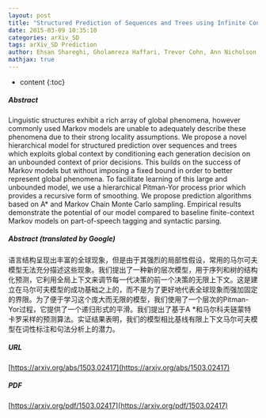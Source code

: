 ```yaml
---
layout: post
title: "Structured Prediction of Sequences and Trees using Infinite Contexts"
date: 2015-03-09 10:35:10
categories: arXiv_SD
tags: arXiv_SD Prediction
author: Ehsan Shareghi, Gholamreza Haffari, Trevor Cohn, Ann Nicholson
mathjax: true
---
```


* content
{:toc}

##### Abstract
Linguistic structures exhibit a rich array of global phenomena, however commonly used Markov models are unable to adequately describe these phenomena due to their strong locality assumptions. We propose a novel hierarchical model for structured prediction over sequences and trees which exploits global context by conditioning each generation decision on an unbounded context of prior decisions. This builds on the success of Markov models but without imposing a fixed bound in order to better represent global phenomena. To facilitate learning of this large and unbounded model, we use a hierarchical Pitman-Yor process prior which provides a recursive form of smoothing. We propose prediction algorithms based on A* and Markov Chain Monte Carlo sampling. Empirical results demonstrate the potential of our model compared to baseline finite-context Markov models on part-of-speech tagging and syntactic parsing.

##### Abstract (translated by Google)
语言结构呈现出丰富的全球现象，但是由于其强烈的局部性假设，常用的马尔可夫模型无法充分描述这些现象。我们提出了一种新的层次模型，用于序列和树的结构化预测，它利用全局上下文来调节每一代决策的前一个决策的无限上下文。这是建立在马尔可夫模型的成功基础之上的，而不是为了更好地代表全球现象而强加固定的界限。为了便于学习这个庞大而无限的模型，我们使用了一个层次的Pitman-Yor过程，它提供了一个递归形式的平滑。我们提出了基于A *和马尔科夫链蒙特卡罗采样的预测算法。实证结果表明，我们的模型相比基线有限上下文马尔可夫模型在词性标注和句法分析上的潜力。

##### URL
[https://arxiv.org/abs/1503.02417](https://arxiv.org/abs/1503.02417)

##### PDF
[https://arxiv.org/pdf/1503.02417](https://arxiv.org/pdf/1503.02417)

